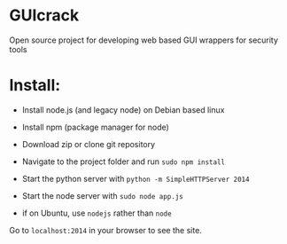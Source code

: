 GUIcrack
========

Open source project for developing web based GUI wrappers for security tools


Install:
==========
- Install node.js (and legacy node) on Debian based linux
- Install npm (package manager for node)
- Download zip or clone git repository


- Navigate to the project folder and run `sudo npm install`
- Start the python server with `python -m SimpleHTTPServer 2014`
- Start the node server with `sudo node app.js`
- if on Ubuntu, use `nodejs` rather than `node`


Go to `localhost:2014` in your browser to see the site.




